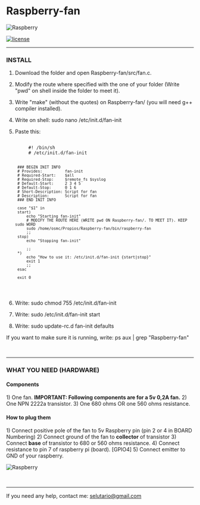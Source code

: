 # Raspberry-fan

![Raspberry](https://upload.wikimedia.org/wikipedia/en/thumb/c/cb/Raspberry_Pi_Logo.svg/190px-Raspberry_Pi_Logo.svg.png)

[![license](https://img.shields.io/github/license/mashape/apistatus.svg)](https://github.com/Selutario/Raspberry-fan/blob/master/LICENSE)


--------------------------------------------


<h3>INSTALL</h3>

1) Download the folder and open Raspberry-fan/src/fan.c.
2) Modify the route where specified with the one of your folder (Write "pwd" on shell inside the folder to meet it).
3) Write "make" (without the quotes) on Raspberry-fan/ (you will need g++ compiler installed).
4) Write on shell: sudo nano /etc/init.d/fan-init
5) Paste this: 
    
    <code>
        #! /bin/sh
        # /etc/init.d/fan-init
        
        ### BEGIN INIT INFO
        # Provides:          fan-init
        # Required-Start:    $all
        # Required-Stop:     $remote_fs $syslog
        # Default-Start:     2 3 4 5
        # Default-Stop:      0 1 6
        # Short-Description: Script for fan
        # Description:       Script for fan
        ### END INIT INFO
        
        case "$1" in
        start)
            echo "Starting fan-init"
            # MODIFY THE ROUTE HERE (WRITE pwd ON Raspberry-fan/. TO MEET IT). KEEP sudo WORD
            sudo /home/osmc/Propios/Raspberry-fan/bin/raspberry-fan
            ;;
        stop)
            echo "Stopping fan-init"
        
            ;;
        *)
            echo "How to use it: /etc/init.d/fan-init {start|stop}"
            exit 1
            ;;
        esac
        
        exit 0
    </code>

6) Write: sudo chmod 755 /etc/init.d/fan-init
7) Write: sudo /etc/init.d/fan-init start
8) Write: sudo update-rc.d fan-init defaults

If you want to make sure it is running, write: ps aux | grep "Raspberry-fan"

<br>

----------------------------------
<h3>WHAT YOU NEED (HARDWARE)</h3>

<h4>Components</h4>
1) One fan. <b>IMPORTANT: Following components are for a 5v 0,2A fan.</b>
2) One NPN 2222a transistor.
3) One 680 ohms OR one 560 ohms resistance.

<h4>How to plug them</h4>
1) Connect positive pole of the fan to 5v Raspberry pin (pin 2 or 4 in BOARD Numbering)
2) Connect ground of the fan to <b>collector</b> of transistor
3) Connect <b>base</b> of transistor to 680 or 560 ohms resistance.
4) Connect resistance to pin 7 of raspberry pi (board). [GPIO4]
5) Connect emitter to GND of your raspberry.

![Raspberry](http://robologs.net/wp-content/uploads/2014/09/npn.png)

<br>

--------------------------------------
If you need any help, contact me: selutario@gmail.com